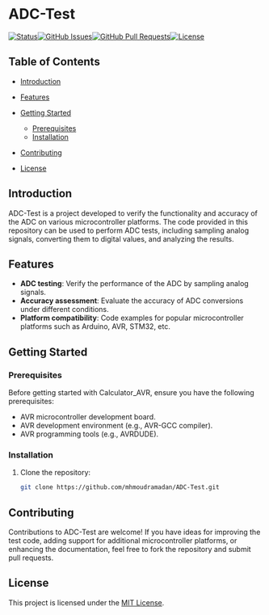 # ADC-Test

[![Status](https://img.shields.io/badge/status-active-success.svg)](https://github.com/mhmoudramadan/AVR-Applications)[![GitHub Issues](https://img.shields.io/github/issues/mhmoudramadan/AVR-Applications.svg)](https://github.com/mhmoudramadan/AVR-Applications/issues)[![GitHub Pull Requests](https://img.shields.io/github/issues-pr/mhmoudramadan/AVR-Applications.svg)](https://github.com/mhmoudramadan/AVR-Applications/pulls)[![License](https://img.shields.io/badge/license-MIT-blue.svg)](https://github.com/mhmoudramadan/AVR-Applications/blob/master/LICENSE.md)

## Table of Contents

* [Introduction](#introduction)
* [Features](#features)
* [Getting Started](#getting-started)

  * [Prerequisites](#prerequisites)
  * [Installation](#installation)
* [Contributing](#contributing)
* [License](#license)

## Introduction

ADC-Test is a project developed to verify the functionality and accuracy of the ADC on various microcontroller platforms. The code provided in this repository can be used to perform ADC tests, including sampling analog signals, converting them to digital values, and analyzing the results.

## Features

- **ADC testing**: Verify the performance of the ADC by sampling analog signals.
- **Accuracy assessment**: Evaluate the accuracy of ADC conversions under different conditions.
- **Platform compatibility**: Code examples for popular microcontroller platforms such as Arduino, AVR, STM32, etc.

## Getting Started

### Prerequisites

Before getting started with Calculator_AVR, ensure you have the following prerequisites:

* AVR microcontroller development board.
* AVR development environment (e.g., AVR-GCC compiler).
* AVR programming tools (e.g., AVRDUDE).

### Installation

1. Clone the repository:
   ```bash
   git clone https://github.com/mhmoudramadan/ADC-Test.git
   ```

## Contributing

Contributions to ADC-Test are welcome! If you have ideas for improving the test code, adding support for additional microcontroller platforms, or enhancing the documentation, feel free to fork the repository and submit pull requests.

## License

This project is licensed under the [MIT License](LICENSE).
